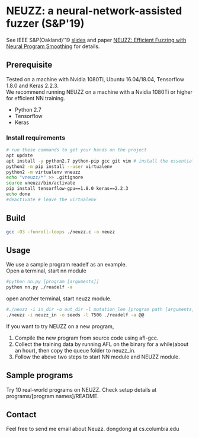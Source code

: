 # NEUZZ: a neural-network-assisted fuzzer (S&P'19)
See IEEE S&P(Oakland)'19 [slides](https://drive.google.com/file/d/1_A33wucTOA2nZpKVArvsXajh-2LNrCZK/view?usp=sharing) and paper [NEUZZ: Efficient Fuzzing with Neural Program Smoothing](https://arxiv.org/abs/1807.05620) for details.

## Prerequisite
Tested on a machine with Nvidia 1080Ti, Ubuntu 16.04/18.04, Tensorflow 1.8.0 and Keras 2.2.3.<br/>
We recommend running NEUZZ on a machine with a Nvidia 1080Ti or higher for efficient NN training.
- Python 2.7
- Tensorflow
- Keras

### Install requirements

```bash
# run these commands to get your hands on the project
apt update
apt install -y python2.7 python-pip gcc git vim # install the essentials and some conveniences
python2 -m pip install --user virtualenv
python2 -m virtualenv vneuzz
echo "vneuzz/*" >> .gitignore
source vneuzz/bin/activate
pip install tensorflow-gpu==1.8.0 keras==2.2.3
echo done
#deactivate # leave the virtualenv
```
## Build
```bash
gcc -O3 -funroll-loops ./neuzz.c -o neuzz
```

## Usage
We use a sample program readelf as an example.<br/>
Open a terminal, start nn module
```bash
#python nn.py [program [arguments]]
python nn.py ./readelf -a
```
open another terminal, start neuzz module.
```bash
#./neuzz -i in_dir -o out_dir -l mutation_len [program path [arguments]] @@
./neuzz -i neuzz_in -o seeds -l 7506 ./readelf -a @@  
```
If you want to try NEUZZ on a new program, 
1. Compile the new program from source code using afl-gcc.
2. Collect the training data by running AFL on the binary for a while(about an hour), then copy the queue folder to neuzz_in.
3. Follow the above two steps to start NN module and NEUZZ module.

## Sample programs
Try 10 real-world programs on NEUZZ. Check setup details at programs/[program names]/README.

## Contact
Feel free to send me email about Neuzz. dongdong at cs.columbia.edu


